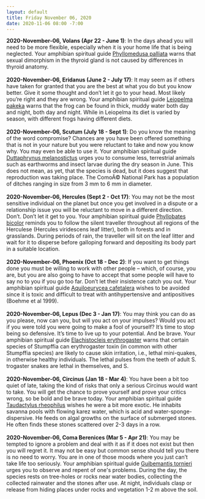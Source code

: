 ```yaml
---
layout: default
title: Friday November 06, 2020
date: 2020-11-06 08:00 -7:00
---
```


**2020-November-06, Volans (Apr 22 - June 1)**: In the days ahead you will need to be more flexible, especially when it is your home life that is being neglected. Your amphibian spiritual guide [Phyllomedusa palliata](https://amphibiaweb.org/cgi/amphib_query?where-genus=Phyllomedusa&where-species=palliata) warns that sexual dimorphism in the thyroid gland is not caused by differences in thyroid anatomy. <br /><br />**2020-November-06, Eridanus (June 2 - July 17)**: It may seem as if others have taken for granted that you are the best at what you do but you know better. Give it some thought and don’t let it go to your head. Most likely you’re right and they are wrong. Your amphibian spiritual guide [Leiopelma pakeka](https://amphibiaweb.org/cgi/amphib_query?where-genus=Leiopelma&where-species=pakeka) warns that the frog can be found in thick, muddy water both day and night, both day and night.  While in Leiopelma its diet is varied by season, with different frogs having different diets. <br /><br />**2020-November-06, Scutum (July 18 - Sept 1)**: Do you know the meaning of the word compromise? Chances are you have been offered something that is not in your nature but you were reluctant to take and now you know why. You may even be able to use it. Your amphibian spiritual guide [Duttaphrynus melanostictus](https://amphibiaweb.org/cgi/amphib_query?where-genus=Duttaphrynus&where-species=melanostictus) urges you to consume less, terrestrial animals such as earthworms and insect larvae during the dry season in June. This does not mean, as yet, that the species is dead, but it does suggest that reproduction was taking place. The ComoÃ© National Park has a population of ditches ranging in size from 3 mm to 6 mm in diameter. <br /><br />**2020-November-06, Hercules (Sept 2 - Oct 17)**: You may not be the most sensitive individual on the planet but once you get involved in a dispute or a relationship issue you will be reluctant to move in a different direction. Don’t. Don’t let it get to you. Your amphibian spiritual guide [Phyllobates bicolor](https://amphibiaweb.org/cgi/amphib_query?where-genus=Phyllobates&where-species=bicolor) reminds you to follow the silent traveller throughout all regions of the Herculese (Hercules viridescens leaf litter), both in forests and in grasslands.  During periods of rain, the traveller will sit on the leaf litter and wait for it to disperse before galloping forward and depositing its body part in a suitable location. <br /><br />**2020-November-06, Phoenix (Oct 18 - Dec 2)**: If you want to get things done you must be willing to work with other people – which, of course, you are, but you are also going to have to accept that some people will have to say no to you if you go too far. Don’t let their insistence catch you out. Your amphibian spiritual guide [Aquiloeurycea cafetalera](https://amphibiaweb.org/cgi/amphib_query?where-genus=Aquiloeurycea&where-species=cafetalera) wishes to be avoided since it is toxic and difficult to treat with antihypertensive and antipositives (Boehme et al 1999). <br /><br />**2020-November-06, Lepus (Dec 3 - Jan 17)**: You may think you can do as you please, now can you, but will you act on your impulses? Would you act if you were told you were going to make a fool of yourself? It’s time to stop being so defensive. It’s time to live up to your potential. And be brave. Your amphibian spiritual guide [Elachistocleis erythrogaster](https://amphibiaweb.org/cgi/amphib_query?where-genus=Elachistocleis&where-species=erythrogaster) warns that certain species of Stumpffia can erythrogaster toxin (in common with other Stumpffia species) are likely to cause skin irritation, i.e., lethal mini-quakes, in otherwise healthy individuals. The lethal pulses from the teeth of adult S. trogaster snakes are lethal in themselves, and S. <br /><br />**2020-November-06, Circinus (Jan 18 - Mar 4)**: You have been a bit too quiet of late, taking the kind of risks that only a serious Circinus would want to take. You will get the chance to prove yourself and prove your critics wrong, so be bold and be brave today. Your amphibian spiritual guide [Taudactylus rheophilus](https://amphibiaweb.org/cgi/amphib_query?where-genus=Taudactylus&where-species=rheophilus) wishes he were a bit more exotic. He inhabits savanna pools with flowing karez water, which is acid and water-sponge-dispersive. He feeds on algal growths on the surface of submerged stones. He often finds these stones scattered over 2-3 days in a row. <br /><br />**2020-November-06, Coma Berenices (Mar 5 - Apr 21)**: You may be tempted to ignore a problem and deal with it as if it does not exist but then you will regret it. It may not be easy but common sense should tell you there is no need to worry. You are in one of those moods where you just can’t take life too seriously. Your amphibian spiritual guide [Guibemantis tornieri](https://amphibiaweb.org/cgi/amphib_query?where-genus=Guibemantis&where-species=tornieri) urges you to observe and repent of one's problems. During the day, the species rests on tree-holes or rocks near water bodies, collecting the collected rainwater and the stones after use. At night, individuals clasp or release from hiding places under rocks and vegetation 1-2 m above the soil. <br /><br />